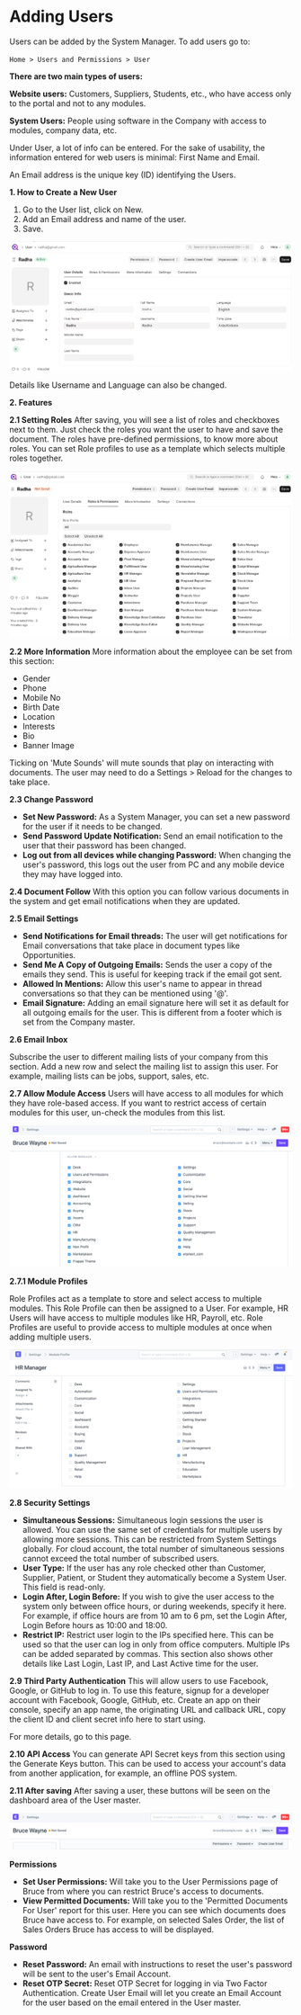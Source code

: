 # Adding Users

Users can be added by the System Manager. To add users go to:

`Home > Users and Permissions > User`

**There are two main types of users:**

**Website users:** Customers, Suppliers, Students, etc., who have access only to the portal and not to any modules. 

**System Users:** People using software in the Company with access to modules, company data, etc.

Under User, a lot of info can be entered. For the sake of usability, the information entered for web users is minimal: First Name and Email.

An Email address is the unique key (ID) identifying the Users.

**1. How to Create a New User** 
1. Go to the User list, click on New.
2. Add an Email address and name of the user.
3. Save.

  ![Add User Details](../Images/add-user-details.png)

Details like Username and Language can also be changed.

**2. Features** 

**2.1 Setting Roles**
After saving, you will see a list of roles and checkboxes next to them. Just check the roles you want the user to have and save the document. The roles have pre-defined permissions, to know more about roles. You can set Role profiles to use as a template which selects multiple roles together.

![Setting Roles](../Images/user-2.png)


**2.2 More Information** 
More information about the employee can be set from this section:

* Gender
* Phone
* Mobile No
* Birth Date
* Location
* Interests
* Bio
* Banner Image

Ticking on 'Mute Sounds' will mute sounds that play on interacting with documents. The user may need to do a Settings > Reload for the changes to take place.

**2.3 Change Password**

* **Set New Password:** As a System Manager, you can set a new password for the user if it needs to be changed.
* **Send Password Update Notification:** Send an email notification to the user that their password has been changed.
* **Log out from all devices while changing Password:** When changing the user's password, this logs out the user from PC and any mobile device they may have logged into.

**2.4 Document Follow** 
With this option you can follow various documents in the system and get email notifications when they are updated.

**2.5 Email Settings**

* **Send Notifications for Email threads:** The user will get notifications for Email conversations that take place in document types like Opportunities.
* **Send Me A Copy of Outgoing Emails:** Sends the user a copy of the emails they send. This is useful for keeping track if the email got sent.
* **Allowed In Mentions:** Allow this user's name to appear in thread conversations so that they can be mentioned using '@'.
* **Email Signature:** Adding an email signature here will set it as default for all outgoing emails for the user. This is different from a footer which is set from the Company master.

**2.6 Email Inbox** 

Subscribe the user to different mailing lists of your company from this section. Add a new row and select the mailing list to assign this user. For example, mailing lists can be jobs, support, sales, etc.

**2.7 Allow Module Access** 
Users will have access to all modules for which they have role-based access. If you want to restrict access of certain modules for this user, un-check the modules from this list.

  ![Module Access](../Images/user-3.png)

**2.7.1 Module Profiles**

Role Profiles act as a template to store and select access to multiple modules. This Role Profile can then be assigned to a User. For example, HR Users will have access to multiple modules like HR, Payroll, etc. Role Profiles are useful to provide access to multiple modules at once when adding multiple users.

  ![Module Profile](../Images/module-profile.png)

**2.8 Security Settings**

* **Simultaneous Sessions:** Simultaneous login sessions the user is allowed. You can use the same set of credentials for multiple users by allowing more sessions. This can be restricted from System Settings globally. For cloud account, the total number of simultaneous sessions cannot exceed the total number of subscribed users.
* **User Type:** If the user has any role checked other than Customer, Supplier, Patient, or Student they automatically become a System User. This field is read-only.
* **Login After, Login Before:** If you wish to give the user access to the system only between office hours, or during weekends, specify it here. For example, if office hours are from 10 am to 6 pm, set the Login After, Login Before hours as 10:00 and 18:00.
* **Restrict IP:** Restrict user login to the IPs specified here. This can be used so that the user can log in only from office computers. Multiple IPs can be added separated by commas.
This section also shows other details like Last Login, Last IP, and Last Active time for the user.

**2.9 Third Party Authentication** 
This will allow users to use Facebook, Google, or GitHub to log in. To use this feature, signup for a developer account with Facebook, Google, GitHub, etc. Create an app on their console, specify an app name, the originating URL and callback URL, copy the client ID and client secret info here to start using.

For more details, go to this page.

**2.10 API Access** 
You can generate API Secret keys from this section using the Generate Keys button. This can be used to access your account's data from another application, for example, an offline POS system.

**2.11 After saving** 
After saving a user, these buttons will be seen on the dashboard area of the User master.

  ![User dashboard buttons](../Images/user-after-save.png)

**Permissions**

* **Set User Permissions:** Will take you to the User Permissions page of Bruce from where you can restrict Bruce's access to documents.
* **View Permitted Documents:** Will take you to the 'Permitted Documents For User' report for this user. Here you can see which documents does Bruce have access to. For example, on selected Sales Order, the list of Sales Orders Bruce has access to will be displayed.

**Password** 

* **Reset Password:** An email with instructions to reset the user's password will be sent to the user's Email Account.
* **Reset OTP Secret:** Reset OTP Secret for logging in via Two Factor Authentication.
Create User Email will let you create an Email Account for the user based on the email entered in the User master.

